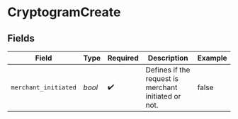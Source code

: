 # CryptogramCreate


## Fields

| Field                                                | Type                                                 | Required                                             | Description                                          | Example                                              |
| ---------------------------------------------------- | ---------------------------------------------------- | ---------------------------------------------------- | ---------------------------------------------------- | ---------------------------------------------------- |
| `merchant_initiated`                                 | *bool*                                               | :heavy_check_mark:                                   | Defines if the request is merchant initiated or not. | false                                                |